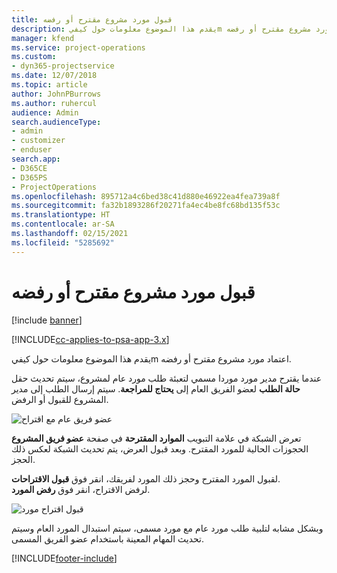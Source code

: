 ```yaml
---
title: قبول مورد مشروع مقترح أو رفضه
description: يقدم هذا الموضوع معلومات حول كيفيm اعتماد مورد مشروع مقترح أو رفضه.
manager: kfend
ms.service: project-operations
ms.custom:
- dyn365-projectservice
ms.date: 12/07/2018
ms.topic: article
author: JohnPBurrows
ms.author: ruhercul
audience: Admin
search.audienceType:
- admin
- customizer
- enduser
search.app:
- D365CE
- D365PS
- ProjectOperations
ms.openlocfilehash: 895712a4c6bed38c41d880e46922ea4fea739a8f
ms.sourcegitcommit: fa32b1893286f20271fa4ec4be8fc68bd135f53c
ms.translationtype: HT
ms.contentlocale: ar-SA
ms.lasthandoff: 02/15/2021
ms.locfileid: "5285692"
---
```

# <a name="accept-or-reject-a-proposed-project-resource"></a>قبول مورد مشروع مقترح أو رفضه

[!include [banner](../includes/psa-now-project-operations.md)]

[!INCLUDE[cc-applies-to-psa-app-3.x](../includes/cc-applies-to-psa-app-3x.md)]

يقدم هذا الموضوع معلومات حول كيفيm اعتماد مورد مشروع مقترح أو رفضه.

عندما يقترح مدير مورد موردا مسمي لتعبئة طلب مورد عام لمشروع، سيتم تحديث حقل **حالة الطلب** لعضو الفريق العام إلى **يحتاج للمراجعة**. سيتم إرسال الطلب إلى مدير المشروع للقبول أو الرفض.

![عضو فريق عام مع اقتراح](media/RM-how-to-19.png)

تعرض الشبكة في علامة التبويب **الموارد المقترحة** في صفحة **عضو فريق المشروع** الحجوزات الحالية للمورد المقترح. وبعد قبول العرض، يتم تحديث الشبكة لعكس ذلك الحجز. 

لقبول المورد المقترح وحجز ذلك المورد لفريقك، انقر فوق **قبول الاقتراحات**.  
لرفض الاقتراح، انقر فوق **رفض المورد**.

![قبول اقتراح مورد](media/RM-how-to-20.png) 

وبشكل مشابه لتلبية طلب مورد عام مع مورد مسمى، سيتم استبدال المورد العام وسيتم تحديث المهام المعينة باستخدام عضو الفريق المسمى.


[!INCLUDE[footer-include](../includes/footer-banner.md)]